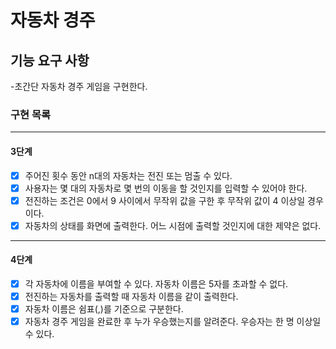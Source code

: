 # 자동차 경주

## 기능 요구 사항

-초간단 자동차 경주 게임을 구현한다.

### 구현 목록

---
#### 3단계
-[X] 주어진 횟수 동안 n대의 자동차는 전진 또는 멈출 수 있다.
-[X] 사용자는 몇 대의 자동차로 몇 번의 이동을 할 것인지를 입력할 수 있어야 한다.
-[X] 전진하는 조건은 0에서 9 사이에서 무작위 값을 구한 후 무작위 값이 4 이상일 경우이다.
-[X] 자동차의 상태를 화면에 출력한다. 어느 시점에 출력할 것인지에 대한 제약은 없다.
---
#### 4단계
-[X] 각 자동차에 이름을 부여할 수 있다. 자동차 이름은 5자를 초과할 수 없다.
-[X] 전진하는 자동차를 출력할 때 자동차 이름을 같이 출력한다.
-[X] 자동차 이름은 쉼표(,)를 기준으로 구분한다.
-[X] 자동차 경주 게임을 완료한 후 누가 우승했는지를 알려준다. 우승자는 한 명 이상일 수 있다.
